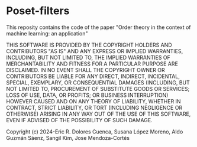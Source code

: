 # Poset-filters
This reposity contains the code of the paper "Order theory in the context of machine learning: an application"




THIS SOFTWARE IS PROVIDED BY THE COPYRIGHT HOLDERS AND CONTRIBUTORS "AS IS"
AND ANY EXPRESS OR IMPLIED WARRANTIES, INCLUDING, BUT NOT LIMITED TO, THE
IMPLIED WARRANTIES OF MERCHANTABILITY AND FITNESS FOR A PARTICULAR PURPOSE
ARE DISCLAIMED. IN NO EVENT SHALL THE COPYRIGHT OWNER OR CONTRIBUTORS BE
LIABLE FOR ANY DIRECT, INDIRECT, INCIDENTAL, SPECIAL, EXEMPLARY, OR
CONSEQUENTIAL DAMAGES (INCLUDING, BUT NOT LIMITED TO, PROCUREMENT OF
SUBSTITUTE GOODS OR SERVICES; LOSS OF USE, DATA, OR PROFITS; OR BUSINESS
INTERRUPTION) HOWEVER CAUSED AND ON ANY THEORY OF LIABILITY, WHETHER IN
CONTRACT, STRICT LIABILITY, OR TORT (INCLUDING NEGLIGENCE OR OTHERWISE)
ARISING IN ANY WAY OUT OF THE USE OF THIS SOFTWARE, EVEN IF ADVISED OF THE
POSSIBILITY OF SUCH DAMAGE.

Copyright (c) 2024-Eric R.  Dolores Cuenca, Susana López Moreno, Aldo Guzmán Sáenz, Sangil Kim, Jose Mendoza-Cortés 
